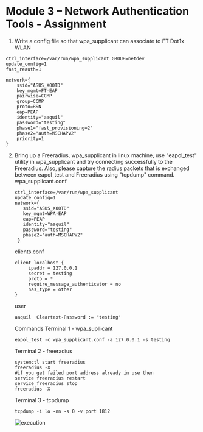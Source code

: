 # Module 3 – Network Authentication Tools - Assignment
1. Write a config file so that wpa_supplicant can associate to FT Dot1x WLAN
```
ctrl_interface=/var/run/wpa_supplicant GROUP=netdev
update_config=1
fast_reauth=1

network={
    ssid="ASUS_X00TD"
    key_mgmt=FT-EAP
    pairwise=CCMP
    group=CCMP
    proto=RSN
    eap=PEAP
    identity="aaquil"
    password="testing"
    phase1="fast_provisioning=2"
    phase2="auth=MSCHAPV2"
    priority=1
}
```
2. Bring up a Freeradius, wpa_supplicant in linux machine, use "eapol_test" utility in wpa_supplicant and try connecting successfully to the Freeradius. Also, please capture the radius packets that is exchanged between eapol_test and Freeradius using "tcpdump" command.
   wpa_supplicant.conf
   ```
   ctrl_interface=/var/run/wpa_supplicant
   update_config=1
   network={
      ssid="ASUS_X00TD"
      key_mgmt=WPA-EAP
      eap=PEAP
      identity="aaquil"
      password="testing"
      phase2="auth=MSCHAPV2"
    }
   ```
   clients.conf
   ```
   client localhost {
        ipaddr = 127.0.0.1
        secret = testing
        proto = *
        require_message_authenticator = no
        nas_type = other
   }
   ```
   user
   ```
   aaquil  Cleartext-Password := "testing"
   ```
   Commands
   Terminal 1 - wpa_supllicant
   ```
   eapol_test -c wpa_supplicant.conf -a 127.0.0.1 -s testing 
   ```
   Terminal 2 - freeradius
   ```
   systemctl start freeradius
   freeradius -X
   #if you get failed port address already in use then 
   service freeradius restart
   service freeradius stop
   freeradius -X
   ```
   Terminal 3 - tcpdump
   ```
   tcpdump -i lo -nn -s 0 -v port 1812
   ```
   
   ![execution](https://github.com/Sharath15eUR/0xAQ/assets/88236255/9d7b70e6-4036-4c0c-a5da-ba6957c70a13)

